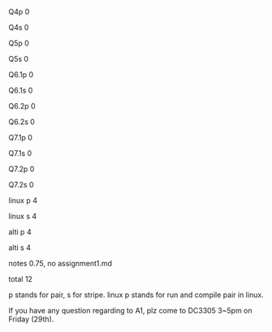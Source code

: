 Q4p			0

Q4s			0

Q5p			0

Q5s			0

Q6.1p		0

Q6.1s		0

Q6.2p		0

Q6.2s		0

Q7.1p		0

Q7.1s		0

Q7.2p		0

Q7.2s		0

linux p		4

linux s		4

alti p		4

alti s		4

notes		0.75, no assignment1.md

total		12

p stands for pair, s for stripe. linux p stands for run and compile pair in linux. 

If you have any question regarding to A1, plz come to DC3305 3~5pm on Friday (29th).
